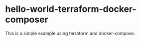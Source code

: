 # hello-world-terraform-docker-composer
This is a simple example using terraform and docker-compose.
